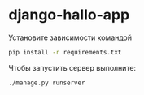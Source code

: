 # django-hallo-app

Установите зависимости командой

```bash
pip install -r requirements.txt
```

Чтобы запустить сервер выполните:

```bash
./manage.py runserver
```
